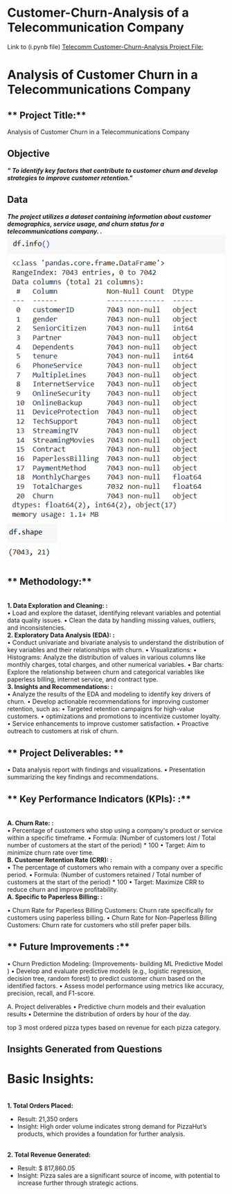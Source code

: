 # Customer-Churn-Analysis of a Telecommunication Company

Link to (i.pynb file) <a href="https://colab.research.google.com/drive/1rmcuJKS5YLlgjtRknHP6wlqjXln7EziW?usp=sharing">Telecomm Customer-Churn-Analysis Project File:</a>

# Analysis of Customer Churn in a Telecommunications Company

## ** Project Title:**
Analysis of Customer Churn in a Telecommunications Company

## **Objective**
<b><i>" To identify key factors that contribute to customer churn and develop strategies to improve customer retention."</i></b>

## **Data**
<b><i> The project utilizes a dataset containing information about customer demographics, service usage, and churn status for a telecommunications company. .</i></b>
![Alt text of the image]( https://github.com/Sparsh-Dwivedi/Customer-Churn-Analysis/blob/main/Report%20visualizations/Dataset%20info.png)
![Alt text of the image]( https://github.com/Sparsh-Dwivedi/Customer-Churn-Analysis/blob/main/Report%20visualizations/Dataset%20shape.png)

## ** Methodology:**
<br><b>1. Data Exploration and Cleaning: :</b></br>
•	Load and explore the dataset, identifying relevant variables and potential data quality issues.
•	Clean the data by handling missing values, outliers, and inconsistencies.
<br><b>2. Exploratory Data Analysis (EDA): :</b></br>
•	Conduct univariate and bivariate analysis to understand the distribution of key variables and their relationships with churn.
•	Visualizations: 
•	Histograms: Analyze the distribution of values in various columns like monthly charges, total charges, and other numerical variables.
•	Bar charts: Explore the relationship between churn and categorical variables like paperless billing, internet service, and contract type.
<br><b>3.  Insights and Recommendations: :</b></br>
•	Analyze the results of the EDA and modeling to identify key drivers of churn.
•	Develop actionable recommendations for improving customer retention, such as: 
•	Targeted retention campaigns for high-value customers.
•	optimizations and promotions to incentivize customer loyalty.
•	Service enhancements to improve customer satisfaction.
•	Proactive outreach to customers at risk of churn.

## ** Project Deliverables: **
•	Data analysis report with findings and visualizations.
•	Presentation summarizing the key findings and recommendations.

## ** Key Performance Indicators (KPIs): :**
<br><b>A. Churn Rate: :</b></br>
•	Percentage of customers who stop using a company's product or service within a specific timeframe.
•	Formula: (Number of customers lost / Total number of customers at the start of the period) * 100
•	Target: Aim to minimize churn rate over time.
<br><b>B. Customer Retention Rate (CRR): :</b></br>
•	The percentage of customers who remain with a company over a specific period.
•	Formula: (Number of customers retained / Total number of customers at the start of the period) * 100
•	Target: Maximize CRR to reduce churn and improve profitability.
<br><b>A. Specific to Paperless Billing: :</b></br>

•	Churn Rate for Paperless Billing Customers: Churn rate specifically for customers using paperless billing.
•	Churn Rate for Non-Paperless Billing Customers: Churn rate for customers who still prefer paper bills.

## ** Future Improvements :**

•	  Churn Prediction Modeling: (Improvements- building ML Predictive Model )
•	Develop and evaluate predictive models (e.g., logistic regression, decision tree, random forest) to predict customer churn based on the identified factors.
•	Assess model performance using metrics like accuracy, precision, recall, and F1-score.

A. Project deliverables
•	Predictive churn models and their evaluation results
•	Determine the distribution of orders by hour of the day.

top 3 most ordered pizza types based on revenue for each pizza category.

## **Insights Generated from Questions**
# Basic Insights:
<br><b>1.	Total Orders Placed:</b></br>
*	Result: 21,350 orders 
*	Insight: High order volume indicates strong demand for PizzaHut’s products, which provides a foundation for further analysis.

<br><b>2.	Total Revenue Generated:</b></br>
*	Result: $ 817,860.05
*	Insight: Pizza sales are a significant source of income, with potential to increase further through strategic actions.





